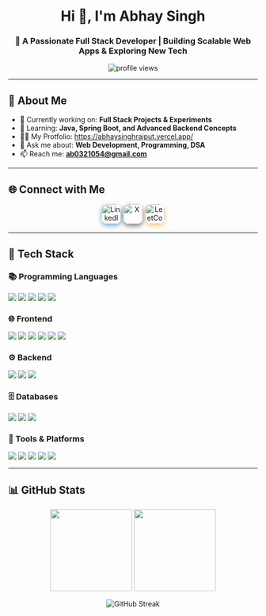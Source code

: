 <!-- Profile Header -->
<h1 align="center">Hi 👋, I'm Abhay Singh</h1>
<h3 align="center">🚀 A Passionate Full Stack Developer | Building Scalable Web Apps & Exploring New Tech</h3>

<!-- Profile Views & Trophies -->
<p align="center">
  <img src="https://komarev.com/ghpvc/?username=Abhay-0103&label=Profile%20Views&color=0e75b6&style=flat" alt="profile views" />
</p>

---

## 🌟 About Me  

- 🔭 Currently working on: **Full Stack Projects & Experiments**  
- 🌱 Learning: **Java, Spring Boot, and Advanced Backend Concepts**  
- 👨‍💻 My Protfolio: https://abhaysinghrajput.vercel.app/  
- 💬 Ask me about: **Web Development, Programming, DSA**  
- 📫 Reach me: **ab0321054@gmail.com**  

---

## 🌐 Connect with Me  

<p align="center">
  <!-- LinkedIn -->
  <a href="https://linkedin.com/in/abhay-singh-16a492329" target="_blank" style="text-decoration:none;">
    <img src="https://img.shields.io/badge/LinkedIn-0A66C2?style=for-the-badge&logo=linkedin&logoColor=white&labelColor=0A66C2&color=0A66C2" 
         alt="LinkedIn" height="40" style="border-radius:12px; box-shadow:0px 4px 10px rgba(10,102,194,0.5);" />
  </a>
  
  <!-- X (Twitter / X) -->
  <a href="https://twitter.com/abhay_0103" target="_blank" style="text-decoration:none;">
    <img src="https://img.shields.io/badge/X-000000?style=for-the-badge&logo=x&logoColor=white&labelColor=000000&color=000000" 
         alt="X" height="40" style="border-radius:12px; box-shadow:0px 4px 10px rgba(0,0,0,0.5);" />
  </a>
  
  <!-- LeetCode -->
  <a href="https://leetcode.com/u/Abhay-0103" target="_blank" style="text-decoration:none;">
    <img src="https://img.shields.io/badge/LeetCode-F89F1B?style=for-the-badge&logo=leetcode&logoColor=white&labelColor=F89F1B&color=F89F1B" 
         alt="LeetCode" height="40" style="border-radius:12px; box-shadow:0px 4px 10px rgba(248,159,27,0.5);" />
  </a>
</p>



---

## 🚀 Tech Stack  

### 📚 Programming Languages  
<p>
  <img src="https://img.shields.io/badge/C-00599C?style=for-the-badge&logo=c&logoColor=white" />
  <img src="https://img.shields.io/badge/C++-00599C?style=for-the-badge&logo=cplusplus&logoColor=white" />
  <img src="https://img.shields.io/badge/Java-007396?style=for-the-badge&logo=java&logoColor=white" />
  <img src="https://img.shields.io/badge/Python-3776AB?style=for-the-badge&logo=python&logoColor=white" />
  <img src="https://img.shields.io/badge/JavaScript-F7DF1E?style=for-the-badge&logo=javascript&logoColor=black" />
</p>

### 🌐 Frontend  
<p>
  <img src="https://img.shields.io/badge/HTML5-E34F26?style=for-the-badge&logo=html5&logoColor=white" />
  <img src="https://img.shields.io/badge/CSS3-1572B6?style=for-the-badge&logo=css3&logoColor=white" />
  <img src="https://img.shields.io/badge/React-61DAFB?style=for-the-badge&logo=react&logoColor=black" />
  <img src="https://img.shields.io/badge/TypeScript-3178C6?style=for-the-badge&logo=typescript&logoColor=white" />
  <img src="https://img.shields.io/badge/TailwindCSS-38B2AC?style=for-the-badge&logo=tailwind-css&logoColor=white" />
  <img src="https://img.shields.io/badge/Bootstrap-7952B3?style=for-the-badge&logo=bootstrap&logoColor=white" />
</p>

### ⚙️ Backend  
<p>
  <img src="https://img.shields.io/badge/Node.js-339933?style=for-the-badge&logo=node.js&logoColor=white" />
  <img src="https://img.shields.io/badge/Express-000000?style=for-the-badge&logo=express&logoColor=white" />
  <img src="https://img.shields.io/badge/SpringBoot-6DB33F?style=for-the-badge&logo=springboot&logoColor=white" />
</p>

### 🗄️ Databases  
<p>
  <img src="https://img.shields.io/badge/MySQL-005C84?style=for-the-badge&logo=mysql&logoColor=white" />
  <img src="https://img.shields.io/badge/PostgreSQL-316192?style=for-the-badge&logo=postgresql&logoColor=white" />
  <img src="https://img.shields.io/badge/MongoDB-4EA94B?style=for-the-badge&logo=mongodb&logoColor=white" />
</p>

### 🔧 Tools & Platforms  
<p>
  <img src="https://img.shields.io/badge/Git-F05032?style=for-the-badge&logo=git&logoColor=white" />
  <img src="https://img.shields.io/badge/GitHub-181717?style=for-the-badge&logo=github&logoColor=white" />
  <img src="https://img.shields.io/badge/Postman-FF6C37?style=for-the-badge&logo=postman&logoColor=white" />
  <img src="https://img.shields.io/badge/Docker-2496ED?style=for-the-badge&logo=docker&logoColor=white" />
  <img src="https://img.shields.io/badge/Linux-FCC624?style=for-the-badge&logo=linux&logoColor=black" />
</p>

---

## 📊 GitHub Stats  

<p align="center">
  <img src="https://github-readme-stats.vercel.app/api?username=Abhay-0103&show_icons=true&theme=tokyonight&hide_border=true" height="165" />
  <img src="https://github-readme-stats.vercel.app/api/top-langs/?username=Abhay-0103&layout=compact&theme=tokyonight&hide_border=true" height="165" />
</p>

<p align="center">
  <img src="https://github-readme-streak-stats.herokuapp.com?user=Abhay-0103&theme=tokyonight&hide_border=true" alt="GitHub Streak" />
</p>

